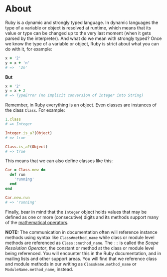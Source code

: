 # About

Ruby is a dynamic and strongly typed language. In dynamic languages the type of a variable or object is resolved at runtime, which means that its value or type can be changed up to the very last moment (when it gets parsed by the interpreter).
And what do we mean with strongly typed? Once we know the type of a variable or object, Ruby is strict about what you can do with it, for example:

```ruby
x = '2'
y = x + 'n'
# =>  '2n'
```

**But**

```ruby
x = '2'
y = x + 2
# => TypeError (no implicit conversion of Integer into String)
```

Remember, in Ruby everything is an object. Even classes are instances of the class `Class`. For example:

```ruby
1.class
# => Integer

Integer.is_a?(Object)
# => true

Class.is_a?(Object)
# => true
```

This means that we can also define classes like this:

```ruby
Car = Class.new do
  def run
    'running'
  end
end

Car.new.run
# => 'running'
```

Finally, bear in mind that the `Integer` object holds values that may be defined as one or more (consecutive) digits and its methods support many of the [mathematical operators][integers-docs].

[integers-docs]: https://ruby-doc.org/core-2.7.0/Integer.html

**NOTE:** The communication in documentation often will reference instance methods using syntax like `Class#method_name` while class or module level methods are referenced as `Class::method_name`.
The `::` is called the _Scope Resolution Operator_, the constant or method at the class or module level being referenced.
You will encounter this in the Ruby documentation, and in mailing lists and other support areas.
You will find that we reference class and module methods in our writing as `ClassName.method_name` or `ModuleName.method_name`, instead.
